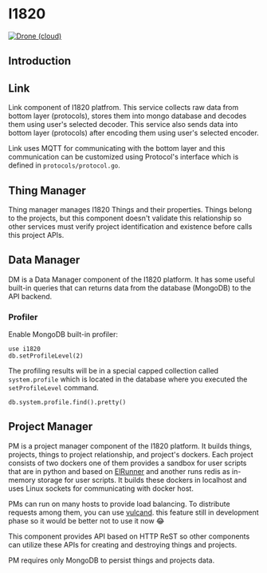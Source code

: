 # I1820
[![Drone (cloud)](https://img.shields.io/drone/build/I1820/I1820.svg?style=flat-square)](https://cloud.drone.io/I1820/I1820)

## Introduction

## Link
Link component of I1820 platfrom. This service collects
raw data from bottom layer (protocols), stores them into mongo database
and decodes them using user's selected decoder.
This service also sends data into bottom layer (protocols) after
encoding them using user's selected encoder.

Link uses MQTT for communicating with the bottom layer and this communication can be customized
using Protocol's interface which is defined in `protocols/protocol.go`.

## Thing Manager
Thing manager manages I1820 Things and their properties.
Things belong to the projects, but this component doesn't validate this relationship so other services
must verify project identification and existence before calls this project APIs.

## Data Manager
DM is a Data Manager component of the I1820 platform.
It has some useful built-in queries that can returns data from the database (MongoDB) to the API backend.

### Profiler
Enable MongoDB built-in profiler:

```
use i1820
db.setProfileLevel(2)
```

The profiling results will be in a special capped collection called `system.profile`
which is located in the database where you executed the `setProfileLevel` command.

```
db.system.profile.find().pretty()
```

## Project Manager

PM is a project manager component of the I1820 platform.
It builds things, projects, things to project relationship, and project's dockers.
Each project consists of two dockers one of them provides a sandbox for user scripts that are in python and based on [ElRunner](https://github.com/I1820/ElRunner) and another
runs redis as in-memory storage for user scripts.
It builds these dockers in localhost and uses Linux sockets for communicating with docker host.

PMs can run on many hosts to provide load balancing. To distribute requests among them, you can use [vulcand](https://vulcand.readthedocs.io/en/latest/quickstart.html#quick-start). this feature still in development phase so it would be better not to use it now :joy:

This component provides API based on HTTP ReST so other components can utilize these APIs for creating and destroying things and projects.

PM requires only MongoDB to persist things and projects data.

